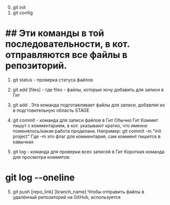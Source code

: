 0. git init
0. git config



# ## Эти команды в той последовательности, в кот. отправляются все файлы в репозиторий.

1. git status - проверка статуса файлов
2. git add [files] - где files - файлы, которые хочу добавить для записи в Гит
2. git add .
Эта команда подготавливает файлы для записи, добавляя их в подгтовительную область STAGE

3. git commit - команда для записи файлов в Гит
Обычно Гит Коммит пишут с комментарием, в кот. указывают кратко, что именно поменялось/какая работа проделана. Например:
git commit -m "init project"
Где -m это флаг для комментария, сам коммент пишется в кавычках

4. git log - команда для проверки всех записей в Гит
Короткая команда для просмотра коммитов:
# git log --oneline

5. git push [repo_link] [branch_name]
Чтобы отправить файлы в удалённый репозиторий на GitHub, используется
